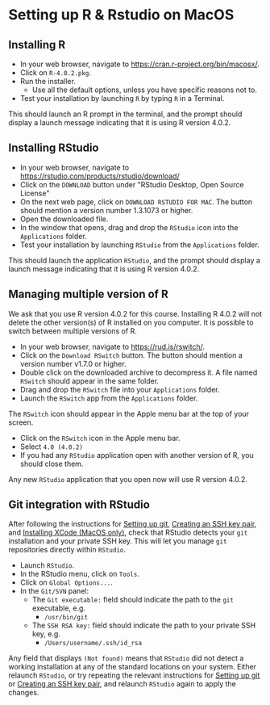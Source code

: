# Setting up R & Rstudio on MacOS

## Installing R

- In your web browser, navigate to <https://cran.r-project.org/bin/macosx/>.
- Click on `R-4.0.2.pkg`.
- Run the installer.
  + Use all the default options, unless you have specific reasons not to.
- Test your installation by launching `R` by typing `R` in a Terminal.

This should launch an R prompt in the terminal, and the prompt should display a launch message indicating that it is using R version 4.0.2.

## Installing RStudio

- In your web browser, navigate to <https://rstudio.com/products/rstudio/download/>
- Click on the `DOWNLOAD` button under "RStudio Desktop, Open Source License"
- On the next web page, click on `DOWNLOAD RSTUDIO FOR MAC`.
  The button should mention a version number 1.3.1073 or higher.
- Open the downloaded file.
- In the window that opens, drag and drop the `RStudio` icon into the `Applications` folder.
- Test your installation by launching `RStudio` from the `Applications` folder.

This should launch the application `RStudio`, and the prompt should display a launch message indicating that it is using R version 4.0.2.


## Managing multiple version of R

We ask that you use R version 4.0.2 for this course.
Installing R 4.0.2 will not delete the other version(s) of R installed on you computer.
It is possible to switch between multiple versions of R.

- In your web browser, navigate to <https://rud.is/rswitch/>.
- Click on the `Download RSwitch` button.
  The button should mention a version number v1.7.0 or higher.
- Double click on the downloaded archive to decompress it.
  A file named `RSwitch` should appear in the same folder.
- Drag and drop the `RSwitch` file into your `Applications` folder.
- Launch the `RSwitch` app from the `Applications` folder.

The `RSwitch` icon should appear in the Apple menu bar at the top of your screen.

- Click on the `RSwitch` icon in the Apple menu bar.
- Select `4.0 (4.0.2)`
- If you had any `RStudio` application open with another version of R, you should close them.

Any new `RStudio` application that you open now will use R version 4.0.2.


## Git integration with RStudio

After following the instructions for [Setting up git](git_setup.md), [Creating an SSH key pair](create_ssh_keypair.md), and [Installing XCode (MacOS only)](xcode_setup.md), check that RStudio detects your `git` installation and your private SSH key.
This will let you manage `git` repositories directly within `RStudio`.

- Launch `RStudio`.
- In the RStudio menu, click on `Tools`.
- Click on `Global Options...`.
- In the `Git/SVN` panel:
  + The `Git executable:` field should indicate the path to the `git` executable, e.g.
    * `/usr/bin/git`
  + The `SSH RSA key:` field should indicate the path to your private SSH key, e.g.
    * `/Users/username/.ssh/id_rsa`

Any field that displays `(Not found)` means that `RStudio` did not detect a working installation at any of the standard locations on your system.
Either relaunch `RStudio`, or try repeating the relevant instructions for [Setting up git](git_setup.md) or [Creating an SSH key pair](create_ssh_keypair.md), and relaunch `RStudio` again to apply the changes.

